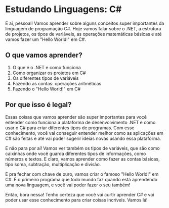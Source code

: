 # Estudando Linguagens: C#

E aí, pessoal! Vamos aprender sobre alguns conceitos super importantes da linguagem de programação C#. Hoje vamos falar sobre o .NET, a estrutura de projetos, os tipos de variáveis, as operações matemáticas básicas e até vamos fazer um "Hello World!" em C#.

## O que vamos aprender?

1. O que é o .NET e como funciona
2. Como organizar os projetos em C#
3. Os diferentes tipos de variáveis
4. Fazendo as contas: operações aritméticas
5. Fazendo o "Hello World!" em C#

## Por que isso é legal?

Essas coisas que vamos aprender são super importantes para você entender como funciona a plataforma de desenvolvimento .NET e como usar o C# para criar diferentes tipos de programas. Com esse conhecimento, você vai conseguir entender melhor como as aplicações em C# são feitas e até vai poder sugerir ideias novas usando essa plataforma.

E não para por aí! Vamos ver também os tipos de variáveis, que são como caixinhas onde você guarda diferentes tipos de informações, como números e textos. E claro, vamos aprender como fazer as contas básicas, tipo soma, subtração, multiplicação e divisão.

E pra fechar com chave de ouro, vamos criar o famoso "Hello World!" em C#. É o primeiro programa que todo mundo faz quando está aprendendo uma nova linguagem, e você vai poder fazer o seu também!

Então, bora nessa! Tenho certeza que você vai curtir aprender C# e vai poder usar esse conhecimento para criar coisas incríveis. Vamos lá!